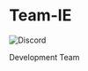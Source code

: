 Team-IE
========
![Discord](https://img.shields.io/discord/775897412162158623?color=5865f2&label=DISCORD&logo=discord&logoColor=ffffff&style=for-the-badge)

Development Team
